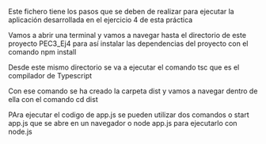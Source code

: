 
Este fichero tiene los pasos que se deben de realizar para ejecutar la aplicación desarrollada en el ejercicio 4 de esta práctica

Vamos a abrir una terminal y vamos a navegar hasta el directorio de este proyecto PEC3_Ej4 para así instalar las dependencias del proyecto con el comando npm install

Desde este mismo directorio se va a ejecutar el comando tsc que es el compilador de Typescript

Con ese comando se ha creado la carpeta dist y vamos a navegar dentro de ella con el comando cd dist

PAra ejecutar el codigo de app.js se pueden utilizar dos comandos o start app.js que se abre en un navegador o node app.js para ejecutarlo con node.js